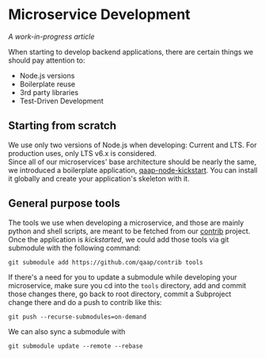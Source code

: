 # Microservice Development

*A work-in-progress article*

When starting to develop backend applications, there are certain things we should pay attention to:
* Node.js versions
* Boilerplate reuse
* 3rd party libraries
* Test-Driven Development

## Starting from scratch

We use only two versions of Node.js when developing: Current and LTS. For production uses, only LTS v6.x is considered.  
Since all of our microservices' base architecture should be nearly the same, we introduced a boilerplate application, [qaap-node-kickstart](https://github.com/qaap/node-kickstart). You can install it globally and create your application's skeleton with it.

## General purpose tools

The tools we use when developing a microservice, and those are mainly python and shell scripts,
are meant to be fetched from our [contrib](https://github.com/qaap/contrib) project.  
Once the application is *kickstarted*, we could add those tools via git submodule with the following command:

```git submodule add https://github.com/qaap/contrib tools```

If there's a need for you to update a submodule while developing your microservice,
make sure you cd into the ```tools``` directory, add and commit those changes there,
go back to root directory, commit a Subproject change there and do a push to contrib like this:

```git push --recurse-submodules=on-demand```

We can also sync a submodule with

```git submodule update --remote --rebase```
